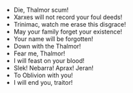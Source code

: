 - Die, Thalmor scum!
- Xarxes will not record your foul deeds!
- Trinimac, watch me erase this disgrace!
- May your family forget your existence!
- Your name will be forgotten!
- Down with the Thalmor!
- Fear me, Thalmor!
- I will feast on your blood!
- Slek! Nebarra! Aprax! Jeran!
- To Oblivion with you!
- I will end you, traitor!
